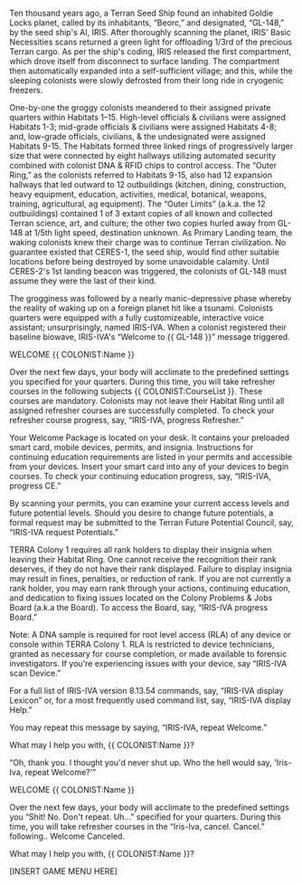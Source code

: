 Ten thousand years ago, a Terran Seed Ship found an inhabited Goldie Locks planet, called by its inhabitants, “Beorc,” and designated, “GL-148,” by the seed ship's AI, IRIS. After thoroughly scanning the planet, IRIS' Basic Necessities scans returned a green light for offloading 1/3rd of the precious Terran cargo. As per the ship's coding, IRIS released the first compartment, which drove itself from disconnect to surface landing. The compartment then automatically expanded into a self-sufficient village; and this, while the sleeping colonists were slowly defrosted from their long ride in cryogenic freezers. 

One-by-one the groggy colonists meandered to their assigned private quarters within Habitats 1–15. High-level officials & civilians were assigned Habitats 1-3; mid-grade officials & civilians were assigned Habitats 4-8; and, low-grade officials, civilians, & the undesignated were assigned Habitats 9-15. The Habitats formed three linked rings of progressively larger size that were connected by eight hallways utilizing automated security combined with colonist DNA & RFID chips to control access. The “Outer Ring,” as the colonists referred to Habitats 9-15, also had 12 expansion hallways that led outward to 12 outbuildings (kitchen, dining, construction, heavy equipment, education, activities, medical, botanical, weapons, training, agricultural, ag equipment). The “Outer Limits” (a.k.a. the 12 outbuildings) contained 1 of 3 extant copies of all known and collected Terran science, art, and culture; the other two copies hurled away from GL-148 at 1/5th light speed, destination unknown.  As Primary Landing team, the waking colonists knew their charge was to continue Terran civilization. No guarantee existed that CERES-1, the seed ship, would find other suitable locations before being destroyed by some unavoidable calamity. Until CERES-2's 1st landing beacon was triggered, the colonists of GL-148 must assume they were the last of their kind.

The grogginess was followed by a nearly manic-depressive phase whereby the reality of waking up on a foreign planet hit like a tsunami. Colonists quarters were equipped with a fully customizeable, interactive voice assistant; unsurprisingly, named IRIS-IVA. When a colonist registered their baseline biowave, IRIS-IVA's “Welcome to {{ GL-148 }}” message triggered.   


WELCOME {{ COLONIST:Name }}

Over the next few days, your body will acclimate to the predefined settings you specified for your quarters. During this time, you will take refresher courses in the following subjects {{ COLONIST:CourseList }}. These courses are mandatory. Colonists may not leave their Habitat Ring until all assigned refresher courses are successfully completed. To check your refresher course progress, say, “IRIS-IVA, progress Refresher.”

Your Welcome Package is located on your desk. It contains your preloaded smart card, mobile devices, permits, and insignia. Instructions for continuing education requirements are listed in your permits and accessible from your devices. Insert your smart card into any of your devices to begin courses. To check your continuing education progress, say, “IRIS-IVA, progress CE.”

By scanning your permits, you can examine your current access levels and future potential levels. Should you desire to change future potentials, a formal request may be submitted to the Terran Future Potential Council, say, “IRIS-IVA request Potentials.”

TERRA Colony 1 requires all rank holders to display their insignia when leaving their Habitat Ring. One cannot receive the recognition their rank deserves, if they do not have their rank displayed. Failure to display insignia may result in fines, penalties, or reduction of rank. If you are not currently a rank holder, you may earn rank through your actions, continuing education, and dedication to fixing issues located on the Colony Problems & Jobs Board (a.k.a the Board). To access the Board, say, “IRIS-IVA  progress Board.” 

Note: A DNA sample is required for root level access (RLA) of any device or console within TERRA Colony 1. RLA is restricted to device technicians, granted as necessary for course completion, or made available to forensic investigators. If you're experiencing issues with your device, say “IRIS-IVA scan Device.” 

For a full list of IRIS-IVA version 8.13.54 commands, say, “IRIS-IVA display Lexicon” or, for a most frequently used command list, say, “IRIS-IVA display Help.”

You may repeat this message by saying, “IRIS-IVA, repeat Welcome.”

What may I help you with, {{ COLONIST:Name }}?

“Oh, thank you. I thought you'd never shut up. Who the hell would say, 'Iris-Iva, repeat Welcome?'”

WELCOME {{ COLONIST:Name }}

Over the next few days, your body will acclimate to the predefined settings you 
“Shit! No. Don't repeat. Uh...”
specified for your quarters. During this time, you will take refresher courses in the
“Iris-Iva, cancel. Cancel.”
following.. Welcome Canceled.

What may I help you with, {{ COLONIST:Name }}?

[INSERT GAME MENU HERE]
